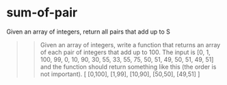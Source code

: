 # sum-of-pair

Given an array of integers, return all pairs that add up to S


> > Given an array of integers, write a function that returns an array of each pair of integers that add up to 100. The input is
[0, 1, 100, 99, 0, 10, 90, 30, 55, 33, 55, 75, 50, 51, 49, 50, 51, 49, 51] and the function should return something like this (the order is not important). [ [0,100], [1,99], [10,90], [50,50], [49,51] ]

